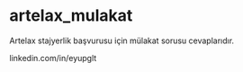 # artelax_mulakat

Artelax stajyerlik başvurusu için mülakat sorusu cevaplarıdır.

linkedin.com/in/eyupglt
